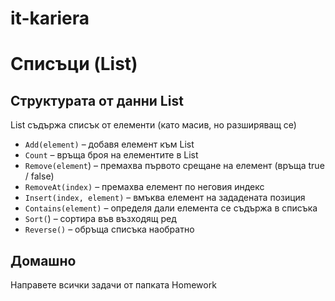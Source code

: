 # it-kariera

# Списъци (List)

## Структурата от данни List<T>
List<T> съдържа списък от елементи (като масив, но разширяващ се)

- `Add(element)` – добавя елемент към List<T>
- `Count` – връща броя на елементите в List<T>
- `Remove(element`) – премахва първото срещане на елемент (връща true / false)
- `RemoveAt(index)` – премахва елемент по неговия индекс
- `Insert(index, element)` – вмъква елемент на зададената позиция
- `Contains(element)` – определя дали елемента се съдържа в списъка
- `Sort(`) – сортира във възходящ ред
- `Reverse()` – обръща списъка наобратно

## Домашно
Направете всички задачи от папката Homework